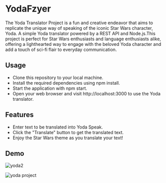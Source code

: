 # YodaFzyer

The Yoda Translator Project is a fun and creative endeavor that aims to replicate the unique way of speaking of the iconic Star Wars character, Yoda.
A simple Yoda translator powered by a REST API and Node.js.This project is perfect for Star Wars enthusiasts and language enthusiasts alike, offering a lighthearted way to engage with the beloved Yoda character and add a touch of sci-fi flair to everyday communication.

## Usage
  - Clone this repository to your local machine.  
  - Install the required dependencies using npm install.  
  - Start the application with npm start.  
  - Open your web browser and visit http://localhost:3000 to use the Yoda translator.  

## Features
  - Enter text to be translated into Yoda Speak.  
  - Click the "Translate" button to get the translated text.  
  - Enjoy the Star Wars theme as you translate your text!    

## Demo

![yoda2](https://github.com/tanishqj-19/YodaFzyer/assets/92851477/bf31b171-8fda-4155-83c9-7f35a4413640)  

![yoda project](https://github.com/tanishqj-19/YodaFzyer/assets/92851477/caa376a4-2e37-48b6-8570-2b5145926456)
